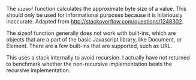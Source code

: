 The `sizeof` function calculates the approximate byte size of a value. This should only be used for informational purposes because it is hilariously inaccurate. Adapted from http://stackoverflow.com/questions/1248302.

The sizeof function generally does not work with built-ins, which are objects that are a part of the basic Javascript library, like Document, or Element. There are a few built-ins that are supported, such as URL.

This uses a stack internally to avoid recursion. I actually have not returned to benchmark whether the non-recursive implementation beats the recursive implementation.

